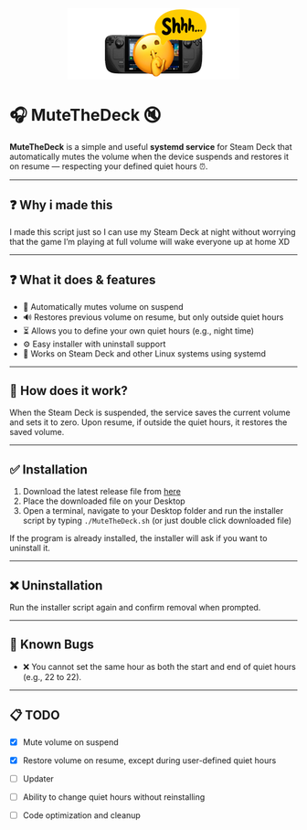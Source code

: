 <p align="center">
  <img src="MuteTheDeck.png" alt="MuteTheDeckBanner" width="300" />
</p>

# 🎧 MuteTheDeck 🔇

**MuteTheDeck** is a simple and useful **systemd service** for Steam Deck that automatically mutes the volume when the device suspends and restores it on resume — respecting your defined quiet hours ⏰.

---

## ❓ Why i made this

I made this script just so I can use my Steam Deck at night without worrying that the game I’m playing at full volume will wake everyone up at home XD

---

## ❓ What it does & features
 
- 🔕 Automatically mutes volume on suspend  
- 🔊 Restores previous volume on resume, but only outside quiet hours  
- ⏳ Allows you to define your own quiet hours (e.g., night time)  
- ⚙️ Easy installer with uninstall support  
- 🐧 Works on Steam Deck and other Linux systems using systemd  

---

## 🤔 How does it work?  
When the Steam Deck is suspended, the service saves the current volume and sets it to zero. Upon resume, if outside the quiet hours, it restores the saved volume.

---

## ✅ Installation  

1. Download the latest release file from [here](https://github.com/LordQuerix/MuteTheDeck/releases/latest/download/MuteTheDeck.sh)  
2. Place the downloaded file on your Desktop  
3. Open a terminal, navigate to your Desktop folder and run the installer script by typing `./MuteTheDeck.sh` (or just double click downloaded file)

If the program is already installed, the installer will ask if you want to uninstall it.

---

## ❌ Uninstallation  

Run the installer script again and confirm removal when prompted.

---

## 🐞 Known Bugs

- ❌ You cannot set the same hour as both the start and end of quiet hours (e.g., 22 to 22).

---

## 📋 TODO

- [x] Mute volume on suspend  
- [x] Restore volume on resume, except during user-defined quiet hours  
- [ ] Updater
- [ ] Ability to change quiet hours without reinstalling  
- [ ] Code optimization and cleanup


